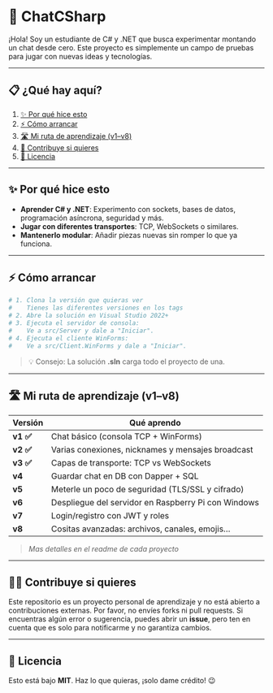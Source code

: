 # 🚀 ChatCSharp

¡Hola! Soy un estudiante de C# y .NET que busca experimentar montando un chat desde cero. Este proyecto es simplemente un campo de pruebas para jugar con nuevas ideas y tecnologías.

---

## 📋 ¿Qué hay aquí?

1. [✨ Por qué hice esto](#-por-qué-hice-esto)
2. [⚡ Cómo arrancar](#-cómo-arrancar)
3. [🛣️ Mi ruta de aprendizaje (v1–v8)](#️-mi-ruta-de-aprendizaje-v1–v8)
4. [🤝 Contribuye si quieres](#-contribuye-si-quieres)
5. [📄 Licencia](#-licencia)

---

## ✨ Por qué hice esto

* **Aprender C# y .NET**: Experimento con sockets, bases de datos, programación asíncrona, seguridad y más.
* **Jugar con diferentes transportes**: TCP, WebSockets o similares.
* **Mantenerlo modular**: Añadir piezas nuevas sin romper lo que ya funciona.

---

## ⚡ Cómo arrancar

```bash
# 1. Clona la versión que quieras ver
#    Tienes las diferentes versiones en los tags
# 2. Abre la solución en Visual Studio 2022+
# 3. Ejecuta el servidor de consola:
#    Ve a src/Server y dale a "Iniciar".
# 4. Ejecuta el cliente WinForms:
#    Ve a src/Client.WinForms y dale a "Iniciar".
```

> 💡 Consejo: La solución **.sln** carga todo el proyecto de una.

---

## 🛣️ Mi ruta de aprendizaje (v1–v8)

| Versión | Qué aprendo                                         |
| ------- | --------------------------------------------------- |
| **v1 ✅**  | Chat básico (consola TCP + WinForms)                |
| **v2 ✅**  | Varias conexiones, nicknames y mensajes broadcast   |
| **v3 ✅**  | Capas de transporte: TCP vs WebSockets              |
| **v4**  | Guardar chat en DB con Dapper + SQL                 |
| **v5**  | Meterle un poco de seguridad (TLS/SSL y cifrado)    |
| **v6**  | Despliegue del servidor en Raspberry Pi con Windows |
| **v7**  | Login/registro con JWT y roles                      |
| **v8**  | Cositas avanzadas: archivos, canales, emojis…       |

> *Mas detalles en el readme de cada proyecto*

---

## 🙅‍♂️ Contribuye si quieres

Este repositorio es un proyecto personal de aprendizaje y no está abierto a contribuciones externas. Por favor, no envíes forks ni pull requests. Si encuentras algún error o sugerencia, puedes abrir un **issue**, pero ten en cuenta que es solo para notificarme y no garantiza cambios.

---

## 📄 Licencia

Esto está bajo **MIT**. Haz lo que quieras, ¡solo dame crédito! 😉

